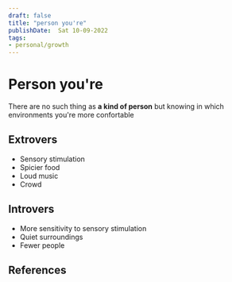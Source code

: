```yaml
---
draft: false
title: "person you're"
publishDate:  Sat 10-09-2022
tags:
- personal/growth
---
```


# Person you're
There are no such thing as **a kind of person** but knowing in which environments you're more confortable 

## Extrovers
- Sensory stimulation 
- Spicier food 
- Loud music
- Crowd

## Introvers
- More sensitivity to sensory stimulation
- Quiet surroundings 
- Fewer people



## References
